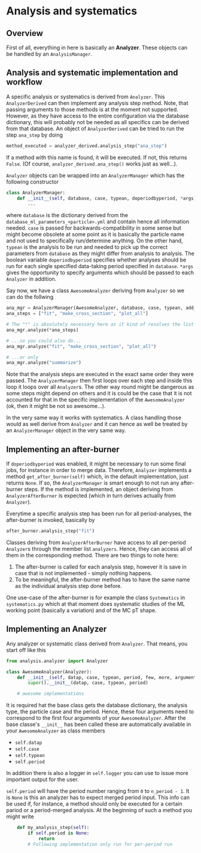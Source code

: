 # Analysis and systematics

## Overview

First of all, everything in here is basically an **Analyzer**. These objects can be handled by an `AnalysisManager`. 


## Analysis and systematic implementation and workflow

A specific analysis or systematics is derived from `Analyzer`. This `AnalyzerDerived` can then implement any analysis step method. Note, that passing arguments to those methods is at the moment not supported. However, as they have access to the entire configuration via the database dictionary, this will probably not be needed as all specifics can be derived from that database.
An object of `AnalyzerDerived` can be tried to run the step `ana_step` by doing

```python
method_executed = analyzer_derived.analysis_step("ana_step")
```

If a method with this name is found, it will be executed. If not, this returns `False`. (Of course, `analyzer_derived.ana_step()` works just as well...).

`Analyzer` objects can be wrapped into an `AnalyzerManager` which has the following constructor

```python
class AnalyzerManager:
    def __init__(self, database, case, typean, doperiodbyperiod, *args):
        ...
```

where `database` is the dictionary derived from the `database_ml_parameters_<particle>.yml` and contain hence all information needed. `case` is passed for backwards-compatibility in some sense but might become obsolete at some point as it is basically the particle name and not used to specifically run/determine anything. On the other hand, `typean` is the analysis to be run and needed to pick up the correct parameters from `database` as they might differ from analysis to analysis. The boolean variable `doperiodbyperiod` specifies whether analyses should be run for each single specified data-taking period specified in `database`. `*args` gives the opportunity to specify arguments which should be passed to each `Analyzer` in addition.

Say now, we have a class `AwesomeAnalyzer` deriving from `Analyzer` so we can do the follwing

```python
ana_mgr = AnalyzerManager(AwesomeAnalyzer, database, case, typean, add_arg1, add_arg2)
ana_steps = ["fit", "make_cross_section", "plot_all"]

# The "*" is absolutely necessary here as it kind of resolves the list into single arguments...
ana_mgr.analyze(*ana_steps)

# ...so you could also do...
ana_mgr.analyze("fit", "make_cross_section", "plot_all")

# ...or only
ana_mgr.analyze("summarize")
```

Note that the analysis steps are executed in the exact same order they were passed. The `AnalyzerManager` then first loops over each step and inside this loop it loops over all `Analyzer`s. The other way round might be dangerous as some steps might depend on others and it is could be the case that it is not accounted for that in the specific implementation of the `AwesomeAnalyzer` (ok, then it might be not so awesome...).

In the very same way it works with systematics. A class handling those would as well derive from `Analyzer` and it can hence as well be treated by an `AnalyzerManager` object in the very same way.

## Implementing an after-burner

If `doperiodbyperiod` was enabled, it might be necessary to run some final jobs, for instance in order to merge data. Therefore, `Analyzer` implements a method `get_after_burner(self)` which, in the default implementation, just returns `None`. If so, the `AnalyzerManager` is smart enough to not run any after-burner steps. If the method is implemented, an object deriving from `AnalyzerAfterBurner` is expected (which in turn derives actually from `Analyzer`).

Everytime a specific analysis step has been run for all period-analyses, the after-burner is invoked, basically by 

```python
after_burner.analysis_step("fit")
```
Classes deriving from `AnalyzerAfterBurner` have access to all per-period `Analyzer`s through the member list `analyzers`. Hence, they can access all of them in the corresponding method. There are two things to note here:

1. The after-burner is called for each analysis step, however it is save in case that is not implemented - simply nothing happens.
2. To be meaningful, the after-burner method has to have the same name as the individual analysis step done before.

One use-case of the after-burner is for example the class `Systematics` in `systematics.py` which at that moment does systematic studies of the ML working point (basically a variation) and of the MC pT shape.

## Implementing an Analyzer

Any analyzer or systematic class derived from `Analyzer`. That means, you start off like this

```python
from analysis.analyzer import Analyzer

class AwesomeAnalyzer(Analyzer):
    def __init__(self, datap, case, typean, period, few, more, arguments):
        super().__init__(datap, case, typean, period)

    # awesome implementations
```

It is required hat the base class gets the database dictionary, the analysis type, the particle case and the period. Hence, these four arguments need to correspond to the first four arguments of your `AwesomeAnalyzer`. After the base classe's `__init__` has been called these are automatically available in your `AwesomeAnalyzer` as class members

* `self.datap`
* `self.case`
* `self.typean`
* `self.period`

In addition there is also a logger in `self.logger` you can use to issue more important output for the user.

`self.period` will have the period number ranging from `0` to `n_period - 1`. It is `None` is this an analyzer has to expect merged period input. This info can be used if, for instance, a method should only be executed for a certain pariod or a period-merged analysis. At the beginning of such a method you might write

```python
    def my_analysis_step(self):
        if self.period is None:
            return
        # Following implementation only run for per-period run
```



